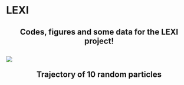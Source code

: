 # LEXI
<h2 align="center">Codes, figures and some data for the LEXI project!<h2>

  ![](https://github.com/qudsiramiz/lxi/blob/main/figures/particle_trajectories_particleNumber_file_list_15fps.gif)

  <p align="center"> Trajectory of 10 random particles<p>
